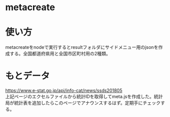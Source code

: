 # metacreate
# 使い方
metacreateをnodeで実行するとresultフォルダにサイドメニュー用のjsonを作成する。全国都道府県用と全国市区町村用の2種類。
# もとデータ
https://www.e-stat.go.jp/api/info-cat/news/ssds201805  
上記ページのエクセルファイルから統計IDを取得してmeta.jsを作成した。統計局が統計表を追加したらこのページでアナウンスするはず。定期手にチェックする。



